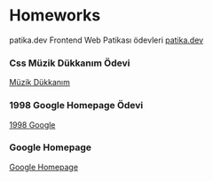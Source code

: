  # Homeworks
 patika.dev Frontend Web Patikası ödevleri [patika.dev](https://www.patika.dev/tr)

 ### Css Müzik Dükkanım Ödevi
 [Müzik Dükkanım](https://eca-instrument-shop.netlify.app/)
 
 ### 1998 Google Homepage Ödevi
 [1998 Google](https://eca-google1998.netlify.app/)

### Google Homepage
[Google Homepage](https://eca-googlehomepage.netlify.app/)
